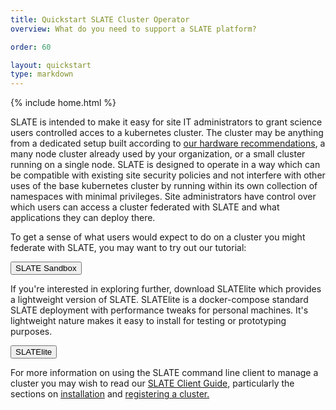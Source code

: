 ```yaml
---
title: Quickstart SLATE Cluster Operator
overview: What do you need to support a SLATE platform?

order: 60

layout: quickstart
type: markdown
---
```

{% include home.html %}

SLATE is intended to make it easy for site IT administrators to grant science users controlled acces to a kubernetes cluster. The cluster may be anything from a dedicated setup built according to <a href="http://slateci.io/docs/slate-hardware/">our hardware recommendations</a>, a many node cluster already used by your organization, or a small cluster running on a single node. SLATE is designed to operate in a way which can be compatible with existing site security policies and not interfere with other uses of the base kubernetes cluster by running within its own collection of namespaces with minimal privileges. Site administrators have control over which users can access a cluster federated with SLATE and what applications they can deploy there. 

To get a sense of what users would expect to do on a cluster you might federate with SLATE, you may want to try out our tutorial:

<div id="doc-call" class="container-fluid doc-call-container ">
    <div class="row doc-call-row">
        <div class="col-md-10 nofloat center-block">
            <div class="col-sm-9 text-center nofloat center-block">
                <a href="https://sandbox.slateci.io:5000"><button class="btn btn-slate">SLATE Sandbox</button></a>    
            </div>
        </div>
    </div>
</div>

If you're interested in exploring further, download SLATElite which provides a lightweight version of SLATE. SLATElite is a docker-compose standard SLATE deployment with performance tweaks for personal machines. It's lightweight nature makes it easy to install for testing or prototyping purposes.

<div id="doc-call" class="container-fluid doc-call-container ">
    <div class="row doc-call-row">
        <div class="col-md-10 nofloat center-block">
            <div class="col-sm-9 text-center nofloat center-block">
                <a href="https://github.com/slateci/slatelite"><button class="btn btn-slate">SLATElite</button></a> 
            </div>
        </div>
    </div>
</div>

For more information on using the SLATE command line client to manage a cluster you may wish to read our <a href="http://slateci.io/docs/quickstart/slate-client.html">SLATE Client Guide</a>, particularly the sections on <a href="http://slateci.io/docs/quickstart/slate-client.html#installing-the-slate-client">installation</a> and <a href="http://slateci.io/docs/quickstart/slate-client.html#registering-a-cluster">registering a cluster.</a>
